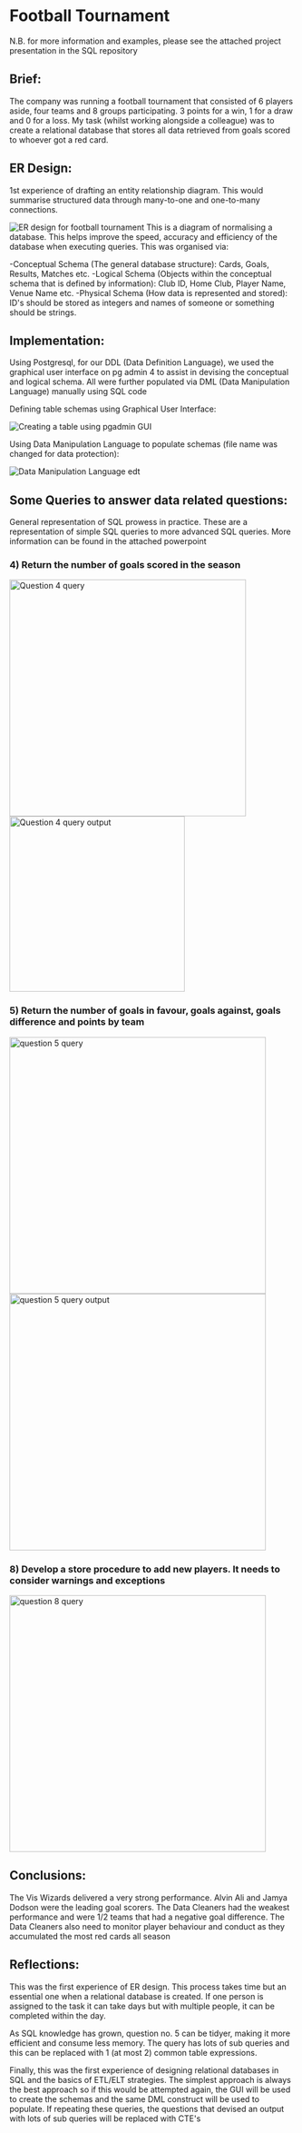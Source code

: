 # Football Tournament

N.B. for more information and examples, please see the attached project presentation in the SQL repository

## Brief: 

The company was running a football tournament that consisted of 6 players aside, four teams and 8 groups participating. 3 points for a win, 1 for a draw and 0 for a loss. My task (whilst working alongside a colleague) was to create a relational database that stores all data retrieved from goals scored to whoever got a red card.

## ER Design: 
1st experience of drafting an entity relationship diagram. This would summarise structured data through many-to-one and one-to-many connections.


![ER design for football tournament](https://user-images.githubusercontent.com/116355407/232313034-7a1c1f8b-970f-40ff-b2c6-f92e89930421.png)
This is a diagram of normalising a database. This helps improve the speed, accuracy and efficiency of the database when executing queries. This was organised via:

-Conceptual Schema (The general database structure): Cards, Goals, Results, Matches etc.
-Logical Schema (Objects within the conceptual schema that is defined by information): Club ID, Home Club, Player Name, Venue Name etc.
-Physical Schema (How data is represented and stored): ID's should be stored as integers and names of someone or something should be strings.

## Implementation: 
Using Postgresql, for our DDL (Data Definition Language), we used the graphical user interface on pg admin 4 to assist in devising the conceptual and logical schema.
All were further populated via DML (Data Manipulation Language) manually using SQL code

Defining table schemas using Graphical User Interface:

![Creating a table using pgadmin GUI](https://user-images.githubusercontent.com/116355407/232313815-95af2f33-2e48-4d92-bdc2-ee2b3af047fd.png)

Using Data Manipulation Language to populate schemas (file name was changed for data protection):

![Data Manipulation Language edt](https://user-images.githubusercontent.com/116355407/232314977-6b87e620-25cf-45da-8a43-c2fc5de27268.png)

## Some Queries to answer data related questions:
General representation of SQL prowess in practice. These are a representation of simple SQL queries to more advanced SQL queries. More information can be found in the attached powerpoint

### 4) Return the number of goals scored in the season 

<img width="417" alt="Question 4 query" src="https://user-images.githubusercontent.com/116355407/232316369-1eba1949-7e9a-4326-b1f7-08fc23c70e43.png">
<img width="309" alt="Question 4 query output" src="https://user-images.githubusercontent.com/116355407/232316373-e3ba0588-00de-422c-b8ed-44a292842dea.png">

### 5) Return the number of goals in favour, goals against, goals difference and points by team

<img width="452" alt="question 5 query" src="https://user-images.githubusercontent.com/116355407/232316620-c4fc737a-ac8d-4314-a887-087074a8002a.png">
<img width="452" alt="question 5 query output" src="https://user-images.githubusercontent.com/116355407/232316629-91555bc1-ed4f-4755-bdf3-7d1b0f6ccbdb.png">

### 8) Develop a store procedure to add new players. It needs to consider warnings and exceptions 

<img width="452" alt="question 8 query" src="https://user-images.githubusercontent.com/116355407/232317026-2911c72a-22b3-4edf-b296-8797503b539b.png">

## Conclusions:
The Vis Wizards delivered a very strong performance. Alvin Ali and Jamya Dodson were the leading goal scorers. The Data Cleaners had the weakest performance and were 1/2 teams that had a negative goal difference. The Data Cleaners also need to monitor player behaviour and conduct as they accumulated the most red cards all season

## Reflections:
This was the first experience of ER design. This process takes time but an essential one when a relational database is created. If one person is assigned to the task it can take days but with multiple people, it can be completed within the day.

As SQL knowledge has grown, question no. 5 can be tidyer, making it more efficient and consume less memory. The query has lots of sub queries and this can be replaced with 1 (at most 2) common table expressions.

Finally, this was the first experience of designing relational databases in SQL and the basics of ETL/ELT strategies. The simplest approach is always the best approach so if this would be attempted again, the GUI will be used to create the schemas and the same DML construct will be used to populate. If repeating these queries, the questions that devised an output with lots of sub queries will be replaced with CTE's





